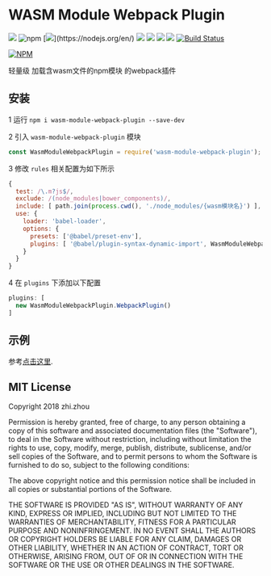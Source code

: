 # WASM Module Webpack Plugin
![](https://img.shields.io/badge/version-1.0.8-green.svg?)
![npm](https://img.shields.io/npm/dw/wasm-module-webpack-plugin.svg)
[![](https://img.shields.io/badge/nodejs->=8.0-green.svg?)](https://nodejs.org/en/)
[![](https://img.shields.io/badge/npm->=5.4-blue.svg)](https://www.npmjs.com/)
[![](https://img.shields.io/badge/webpack->=4.0-blue.svg)](https://webpack.js.org/)
[![](https://img.shields.io/badge/babel->=7.0-blue.svg)](https://babeljs.io/)
![](https://img.shields.io/badge/license-MIT-000000.svg)
[![Build Status](https://www.travis-ci.org/zhouzhi3859/wasm-module-webpack-plugin.svg?branch=master)](https://www.travis-ci.org/zhouzhi3859/wasm-from-emscripten-result-loader)

[![NPM](https://nodei.co/npm/wasm-module-webpack-plugin.png)](https://nodei.co/npm/wasm-module-webpack-plugin/)

轻量级 加载含wasm文件的npm模块 的webpack插件 

## 安装
1 运行 `npm i wasm-module-webpack-plugin --save-dev`

2 引入 `wasm-module-webpack-plugin` 模块
```js
const WasmModuleWebpackPlugin = require('wasm-module-webpack-plugin');
```

3 修改 `rules` 相关配置为如下所示
```js
{
  test: /\.m?js$/,
  exclude: /(node_modules|bower_components)/,
  include: [ path.join(process.cwd(), './node_modules/{wasm模块名}') ],
  use: {
    loader: 'babel-loader',
    options: {
      presets: ['@babel/preset-env'],
      plugins: [ '@babel/plugin-syntax-dynamic-import', WasmModuleWebpackPlugin.BabelPlugin ]
    }
  }
}
```
4 在 `plugins` 下添加以下配置
```js
plugins: [
  new WasmModuleWebpackPlugin.WebpackPlugin()
]
```
## 示例
参考[点击这里](https://github.com/zhouzhi3859/wasm-module-webpack-plugin/tree/master/example).


## MIT License

Copyright 2018 zhi.zhou

Permission is hereby granted, free of charge, to any person obtaining a copy of this software and associated documentation files (the "Software"), to deal in the Software without restriction, including without limitation the rights to use, copy, modify, merge, publish, distribute, sublicense, and/or sell copies of the Software, and to permit persons to whom the Software is furnished to do so, subject to the following conditions:

The above copyright notice and this permission notice shall be included in all copies or substantial portions of the Software.

THE SOFTWARE IS PROVIDED "AS IS", WITHOUT WARRANTY OF ANY KIND, EXPRESS OR IMPLIED, INCLUDING BUT NOT LIMITED TO THE WARRANTIES OF MERCHANTABILITY, FITNESS FOR A PARTICULAR PURPOSE AND NONINFRINGEMENT. IN NO EVENT SHALL THE AUTHORS OR COPYRIGHT HOLDERS BE LIABLE FOR ANY CLAIM, DAMAGES OR OTHER LIABILITY, WHETHER IN AN ACTION OF CONTRACT, TORT OR OTHERWISE, ARISING FROM, OUT OF OR IN CONNECTION WITH THE SOFTWARE OR THE USE OR OTHER DEALINGS IN THE SOFTWARE.

